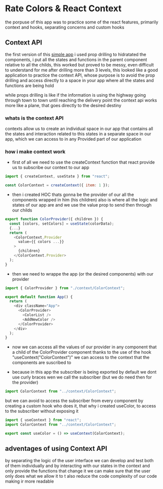 # Rate Colors & React Context

the porpuse of this app was to practice some of the react features, primarily context and hooks, separating concerns and custom hooks

## Context API

the first version of this [simple app](https://codesandbox.io/s/colors-n4r34i?file=/src/Color.js) i used prop drilling to hidratated the components, i put all the states and functions in the parent component relative to all the childs, this worked but proved to be messy, even difficult to understand for me after drilling more than 3 levels, this looked like a good application to practice the context API, whose purpose is to avoid the prop drilling and access directly to a space in your app where all the states and functions are being hold

while props drilling is like if the information is using the highway going through town to town until reaching the delivery point the context api works more like a plane, that goes directly to the desired destiny

### whats is the context API

contexts allow us to create an individual space in our app that contains all the states and interaction related to this states in a separate space in our app, which we can access to in any Provided part of our application

### how i make context work

- first of all we need to use the createContext function that react provide us to subscribe our context to our app

```js
import { createContext, useState } from "react";

const ColorContext = createContext({ item: 1 });
```

- then i created HOC thats gonna be the provider of our all the components wrapped in him (his children) also is where all the logic and states of our app are and we use the value prop to send then through our childs

```js
export function ColorProvider({ children }) {
  const [colors, setColors] = useState(colorData);
  {...}
  return (
    <ColorContext.Provider
      value={{ colors ...}}
    >
      {children}
    </ColorContext.Provider>
  );
}
```

- then we need to wrappe the app (or the desired components) with our provider

```js
import { ColorProvider } from "./context/ColorContext";

export default function App() {
  return (
    <div className="App">
      <ColorProvider>
        <ColorList />
        <AddNewColor />
      </ColorProvider>
    </div>
  );
}
```

- now we can access all the values of our provider in any component that a child of the ColorProvider component thanks to the use of the hook "useContext("ColorContext")" we can access to the context that the components are suscribed to

* because in this app the subscriber is being exported by default we dont use curly braces wen we call the subscriber (but we do need then for the provider)

```js
import ColorContext from "../context/ColorContext";
```

but we can avoid to access the subscriber from every component by creating a custom hook who does it, that why i created useColor, to access to the subscriber without exposing it

```js
import { useContext } from "react";
import ColorContext from "../context/ColorContext";

export const useColor = () => useContext(ColorContext);
```

## adventages of using Context API

by separating the logic of the user interface we can develop and test both of them individually and by interacting with our states in the context and only provide the functions that change it we can make sure that the user only does what we allow it to t also reduce the code complexity of our code making ir more readable

